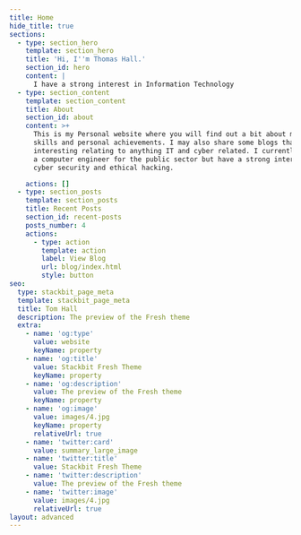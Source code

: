 ```yaml
---
title: Home
hide_title: true
sections:
  - type: section_hero
    template: section_hero
    title: 'Hi, I''m Thomas Hall.'
    section_id: hero
    content: |
      I have a strong interest in Information Technology
  - type: section_content
    template: section_content
    title: About
    section_id: about
    content: >+
      This is my Personal website where you will find out a bit about myself,
      skills and personal achievements. I may also share some blogs that i find
      interesting relating to anything IT and cyber related. I currently work as
      a computer engineer for the public sector but have a strong interest in
      cyber security and ethical hacking.

    actions: []
  - type: section_posts
    template: section_posts
    title: Recent Posts
    section_id: recent-posts
    posts_number: 4
    actions:
      - type: action
        template: action
        label: View Blog
        url: blog/index.html
        style: button
seo:
  type: stackbit_page_meta
  template: stackbit_page_meta
  title: Tom Hall
  description: The preview of the Fresh theme
  extra:
    - name: 'og:type'
      value: website
      keyName: property
    - name: 'og:title'
      value: Stackbit Fresh Theme
      keyName: property
    - name: 'og:description'
      value: The preview of the Fresh theme
      keyName: property
    - name: 'og:image'
      value: images/4.jpg
      keyName: property
      relativeUrl: true
    - name: 'twitter:card'
      value: summary_large_image
    - name: 'twitter:title'
      value: Stackbit Fresh Theme
    - name: 'twitter:description'
      value: The preview of the Fresh theme
    - name: 'twitter:image'
      value: images/4.jpg
      relativeUrl: true
layout: advanced
---
```

